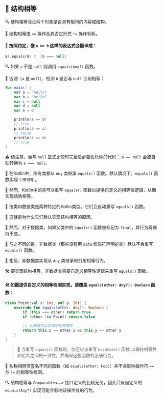  
## 🌟 结构相等

🔍 结构相等验证两个对象是否具有相同的内容或结构。

🧐 结构相等由 `==` 操作及其否定形式 `!=` 操作判断。

#### 📝 按照约定，像 `a == b` 这样的表达式会翻译成：

```kotlin
a?.equals(b) ?: (b === null)
```

🔍 如果 `a` 不是 `null` 则调用 `equals(Any?)` 函数。

🧐 否则（`a` 是 `null`），检测 `b` 是否与 `null` 引用相等：

```kotlin
fun main() {
    var a = "hello"
    var b = "hello"
    var c = null
    var d = null
    var e = d

    println(a == b)
    // true
    println(a == c)
    // false
    println(c == e)
    // true
}
```

⚠️ 请注意，当与 `null` 显式比较时完全没必要优化你的代码：
`a == null` 会被自动转换为 `a === null`。

🌟 在Kotlin中，所有类都从 `Any` 类继承 `equals()` 函数。默认情况下，`equals()` 函数实现 `引用相等` 。

🔄 然而，Kotlin中的类可以重写 `equals()` 函数以提供自定义的相等性逻辑，从而实现结构相等。

🎨 值类和数据类是两种特定的Kotlin类型，它们会自动重写 `equals()` 函数。

🌈 这就是为什么它们默认实现结构相等的原因。

🔬 然而，对于数据类，如果父类中的 `equals()` 函数被标记为 `final`，其行为将保持不变。

🧱 与之不同的是，非数据类（那些没有用 `data` 修饰符声明的类）默认不会重写 `equals()` 函数。

🔗 相反，非数据类实现从 `Any` 类继承的引用相等行为。

🛠️ 要实现结构相等，非数据类需要自定义相等性逻辑来重写 `equals()` 函数。

#### 🛠️ 如需提供自定义的相等检测实现，请覆盖 `equals(other: Any?): Boolean` 函数：

```kotlin
class Point(val x: Int, val y: Int) {
    override fun equals(other: Any?): Boolean {
        if (this === other) return true
        if (other !is Point) return false

        // 比较属性以实现结构相等性
        return this.x == other.x && this.y == other.y
    }
}
```
> 🚀 当重写 `equals()` 函数时，你还应该重写 `hashCode()` 函数 
> 以保持相等性和哈希之间的一致性，并确保这些函数的正确行为。

🌟 名称相同但签名不同的函数（如 `equals(other: Foo)`）并不会影响操作符 `==` 与 `!=` 的相等性检测。

🔍 结构相等与 `Comparable<……>` 接口定义的比较无关，因此只有自定义的
`equals(Any?)` 实现可能会影响该操作符的行为。